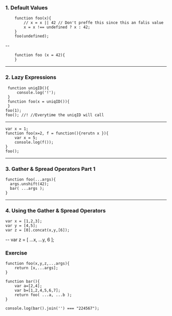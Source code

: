 ### 1. Default Values
		function foo(x){
			// x = x || 42 // Don't preffe this since this an falis value
			x = x !== undefined ? x : 42;
		}
		foo(undefined);

--

		function foo (x = 42){
		}

----------

### 2. Lazy Expressions
	 function uniqID(){
		 console.log('!');
	 }
	 function foo(x = uniqID()){
	 }
	foo(1);
	foo(); //! //Everytime the uniqID will call

---
	var x = 1;
	function foo(x=2, f = function(){rerutn x }){
		var x = 5;
		console.log(f());
	}
	foo();
		
----------

### 3. Gather & Spread Operators Part 1
	function foo(...args){
	  args.unshift(42);
	  bar( ...args );
	}


----------
### 4. Using the Gather & Spread Operators

	var x = [1,2,3];
	var y = [4,5];
	var z = [0].concat(x,y,[6]);
--
		var z = [ ...x, ...y, 6 ];

### Exercise

	function foo(x,y,z,...args){
		return [x,...args];
	}

	function bar(){
		var a=[2,4];
		var b=[1,2,4,5,6,7];
		return foo( ...a, ...b );
	}
	
	console.log(bar().join('') === "224567");
<!--stackedit_data:
eyJoaXN0b3J5IjpbLTkxMjc4NzcxOV19
-->
